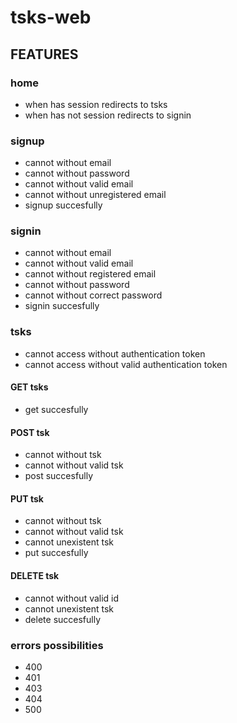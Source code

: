 # tsks-web

## FEATURES

### home

- when has session redirects to tsks
- when has not session redirects to signin

### signup

- cannot without email
- cannot without password
- cannot without valid email
- cannot without unregistered email
- signup succesfully

### signin

- cannot without email
- cannot without valid email
- cannot without registered email
- cannot without password
- cannot without correct password
- signin succesfully

### tsks

- cannot access without authentication token
- cannot access without valid authentication token

#### GET tsks

- get succesfully

#### POST tsk

- cannot without tsk
- cannot without valid tsk
- post succesfully

#### PUT tsk

- cannot without tsk
- cannot without valid tsk
- cannot unexistent tsk
- put succesfully

#### DELETE tsk

- cannot without valid id
- cannot unexistent tsk
- delete succesfully

### errors possibilities

- 400
- 401
- 403
- 404
- 500